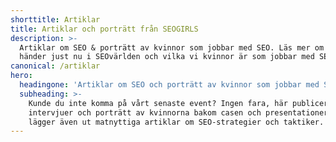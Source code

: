 ```yaml
---
shorttitle: Artiklar
title: Artiklar och porträtt från SEOGIRLS
description: >-
  Artiklar om SEO & porträtt av kvinnor som jobbar med SEO. Läs mer om det som
  händer just nu i SEOvärlden och vilka vi kvinnor är som jobbar med SEO.
canonical: /artiklar
hero:
  headingone: 'Artiklar om SEO och porträtt av kvinnor som jobbar med SEO '
  subheading: >-
    Kunde du inte komma på vårt senaste event? Ingen fara, här publicerar vi
    intervjuer och porträtt av kvinnorna bakom casen och presentationerna. Vi
    lägger även ut matnyttiga artiklar om SEO-strategier och taktiker.
---
```


